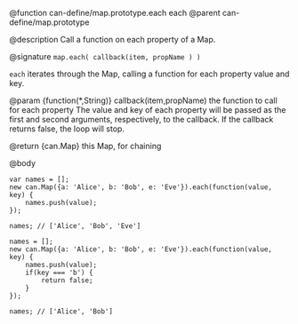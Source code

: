 @function can-define/map.prototype.each each
@parent can-define/map.prototype

@description Call a function on each property of a Map.

@signature `map.each( callback(item, propName ) )`

`each` iterates through the Map, calling a function
for each property value and key.

  @param {function(*,String)} callback(item,propName) the function to call for each property
  The value and key of each property will be passed as the first and second
  arguments, respectively, to the callback. If the callback returns false,
  the loop will stop.

  @return {can.Map} this Map, for chaining

@body

```
var names = [];
new can.Map({a: 'Alice', b: 'Bob', e: 'Eve'}).each(function(value, key) {
    names.push(value);
});

names; // ['Alice', 'Bob', 'Eve']

names = [];
new can.Map({a: 'Alice', b: 'Bob', e: 'Eve'}).each(function(value, key) {
    names.push(value);
    if(key === 'b') {
        return false;
    }
});

names; // ['Alice', 'Bob']
```
